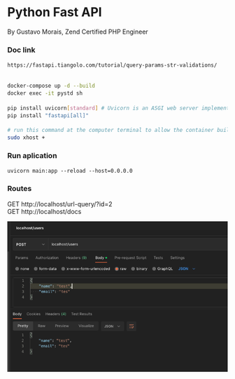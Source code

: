 # Python Fast API

By Gustavo Morais, Zend Certified PHP Engineer


### Doc link
```
https://fastapi.tiangolo.com/tutorial/query-params-str-validations/
```

```bash

docker-compose up -d --build
docker exec -it pystd sh

pip install uvicorn[standard] # Uvicorn is an ASGI web server implementation for Python. https://www.uvicorn.org/
pip install "fastapi[all]"

# run this command at the computer terminal to allow the container buil gui windows
sudo xhost + 
```

### Run aplication
```
uvicorn main:app --reload --host=0.0.0.0
```

### Routes
GET http://localhost/url-query/?id=2
<br>
GET http://localhost/docs

![](./imgs/usersPost.png)
